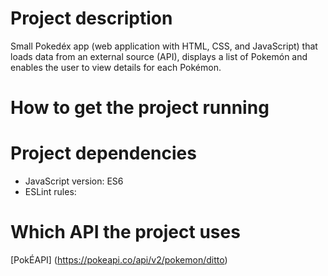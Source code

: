 # Project description

Small Pokedéx app (web application with HTML, CSS, and JavaScript) that loads data from an external source (API), displays a list of Pokemón and enables the user to view details for each Pokémon.

# How to get the project running

# Project dependencies

* JavaScript version: ES6
* ESLint rules:

# Which API the project uses

[PokÉAPI] (https://pokeapi.co/api/v2/pokemon/ditto)


